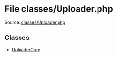 File classes/Uploader.php
=========
Source: [classes/Uploader.php](https://github.com/PrestaShop/PrestaShop/blob/1.6.1.1/classes/Uploader.php)


Classes
-------

* [UploaderCore](class.UploaderCore)


